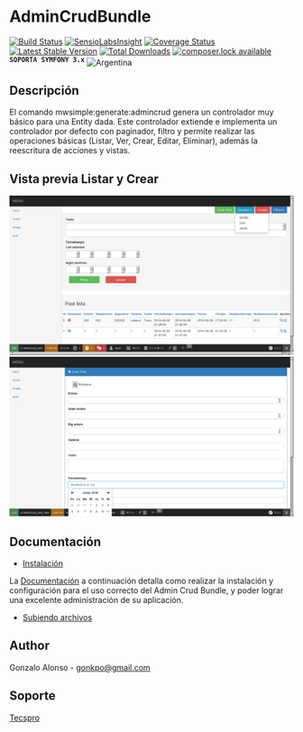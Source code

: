 AdminCrudBundle
===============
[![Build Status](https://api.travis-ci.org/MWSimple/AdminCrudBundle.svg?branch=version30)](https://travis-ci.org/MWSimple/AdminCrudBundle)
[![SensioLabsInsight](https://insight.sensiolabs.com/projects/4bd204f1-2be2-4022-8a2e-6b70c0065cba/mini.png)](https://insight.sensiolabs.com/projects/4bd204f1-2be2-4022-8a2e-6b70c0065cba)
[![Coverage Status](https://coveralls.io/repos/github/MWSimple/AdminCrudBundle/badge.svg?branch=version30)](https://coveralls.io/github/MWSimple/AdminCrudBundle?branch=version30)
[![Latest Stable Version](https://poser.pugx.org/mwsimple/admin-crud/version)](https://packagist.org/packages/mwsimple/admin-crud) [![Total Downloads](https://poser.pugx.org/mwsimple/admin-crud/downloads)](https://packagist.org/packages/mwsimple/admin-crud) [![composer.lock available](https://poser.pugx.org/mwsimple/admin-crud/composerlock)](https://packagist.org/packages/mwsimple/admin-crud)
<sup><kbd>**SOPORTA SYMFONY 3.x**</kbd></sup>
![Argentina](http://www.messentools.com/images/emoticones/banderas/MessenTools.com-Flag-of-Argentina.png "Argentina")

Descripción
------

El comando mwsimple:generate:admincrud genera un controlador muy básico para una Entity dada.
Este controlador extiende e implementa un controlador por defecto con paginador, filtro y permite realizar las operaciones básicas (Listar, Ver, Crear, Editar, Eliminar), además la reescritura de acciones y vistas.

## Vista previa Listar y Crear

![Listar](https://raw.githubusercontent.com/MWSimple/AdminCrudBundle/version30/Resources/doc/preview_list.png "Listar")
![Crear](https://raw.githubusercontent.com/MWSimple/AdminCrudBundle/version30/Resources/doc/preview_new.png "Crear")

Documentación
-------------

* [Instalación](Resources/doc/instalacion.md)

La [Documentación](Resources/doc/documentacion.md) a continuación detalla como realizar la instalación y configuración para el uso correcto del Admin Crud Bundle, y poder lograr una excelente administración de su aplicación.

* [Subiendo archivos](Resources/doc/subirarchivos.md)

## Author
Gonzalo Alonso - gonkpo@gmail.com

## Soporte
[Tecspro](http://www.tecspro.com.ar)
